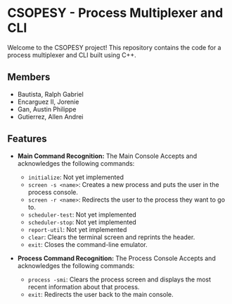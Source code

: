 # CSOPESY - Process Multiplexer and CLI

Welcome to the CSOPESY project! This repository contains the code for a process multiplexer and CLI built using C++. 

## Members
- Bautista, Ralph Gabriel 
- Encarguez II, Jorenie
- Gan, Austin Philippe
- Gutierrez, Allen Andrei

## Features

* **Main Command Recognition:** The Main Console Accepts and acknowledges the following commands:
    * `initialize`: Not yet implemented
    * `screen -s <name>`: Creates a new process and puts the user in the process console.
    * `screen -r <name>`: Redirects the user to the process they want to go to.
    * `scheduler-test`: Not yet implemented
    * `scheduler-stop`: Not yet implemented
    * `report-util`: Not yet implemented
    * `clear`: Clears the terminal screen and reprints the header.
    * `exit`: Closes the command-line emulator.
 
* **Process Command Recognition:** The Process Console Accepts and acknowledges the following commands:
   * `process -smi`: Clears the process screen and displays the most recent information about that process.
   * `exit`: Redirects the user back to the main console.
